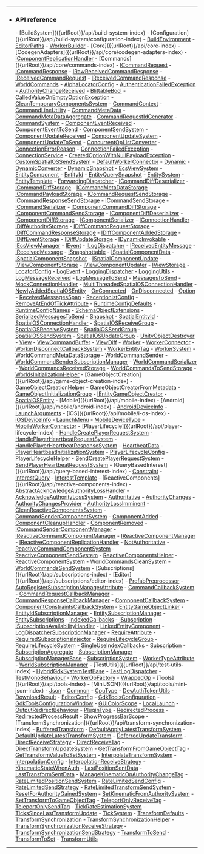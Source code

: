 

***

- <h3>API reference</h3>
    - [BuildSystem]({{urlRoot}}/api/build-system-index)
        - [Configuration]({{urlRoot}}/api/build-system/configuration-index)
            - <a href="{{urlRoot}}/api/build-system/configuration/build-environment">BuildEnvironment</a>
        - <a href="{{urlRoot}}/api/build-system/editor-paths">EditorPaths</a>
        - <a href="{{urlRoot}}/api/build-system/worker-builder">WorkerBuilder</a>
    - [Core]({{urlRoot}}/api/core-index)
        - [CodegenAdapters]({{urlRoot}}/api/core/codegen-adapters-index)
            - <a href="{{urlRoot}}/api/core/codegen-adapters/i-component-replication-handler">IComponentReplicationHandler</a>
        - [Commands]({{urlRoot}}/api/core/commands-index)
            - <a href="{{urlRoot}}/api/core/commands/i-command-request">ICommandRequest</a>
            - <a href="{{urlRoot}}/api/core/commands/i-command-response">ICommandResponse</a>
            - <a href="{{urlRoot}}/api/core/commands/i-raw-received-command-response">IRawReceivedCommandResponse</a>
            - <a href="{{urlRoot}}/api/core/commands/i-received-command-request">IReceivedCommandRequest</a>
            - <a href="{{urlRoot}}/api/core/commands/i-received-command-response">IReceivedCommandResponse</a>
            - <a href="{{urlRoot}}/api/core/commands/world-commands">WorldCommands</a>
        - <a href="{{urlRoot}}/api/core/alpha-locator-config">AlphaLocatorConfig</a>
        - <a href="{{urlRoot}}/api/core/authentication-failed-exception">AuthenticationFailedException</a>
        - <a href="{{urlRoot}}/api/core/authority-change-received">AuthorityChangeReceived</a>
        - <a href="{{urlRoot}}/api/core/blittable-bool">BlittableBool</a>
        - <a href="{{urlRoot}}/api/core/called-value-on-empty-option-exception">CalledValueOnEmptyOptionException</a>
        - <a href="{{urlRoot}}/api/core/clean-temporary-components-system">CleanTemporaryComponentsSystem</a>
        - <a href="{{urlRoot}}/api/core/command-context">CommandContext</a>
        - <a href="{{urlRoot}}/api/core/command-line-utility">CommandLineUtility</a>
        - <a href="{{urlRoot}}/api/core/command-meta-data">CommandMetaData</a>
        - <a href="{{urlRoot}}/api/core/command-meta-data-aggregate">CommandMetaDataAggregate</a>
        - <a href="{{urlRoot}}/api/core/command-request-id-generator">CommandRequestIdGenerator</a>
        - <a href="{{urlRoot}}/api/core/command-system">CommandSystem</a>
        - <a href="{{urlRoot}}/api/core/component-event-received">ComponentEventReceived</a>
        - <a href="{{urlRoot}}/api/core/component-event-to-send">ComponentEventToSend</a>
        - <a href="{{urlRoot}}/api/core/component-send-system">ComponentSendSystem</a>
        - <a href="{{urlRoot}}/api/core/component-update-received">ComponentUpdateReceived</a>
        - <a href="{{urlRoot}}/api/core/component-update-system">ComponentUpdateSystem</a>
        - <a href="{{urlRoot}}/api/core/component-update-to-send">ComponentUpdateToSend</a>
        - <a href="{{urlRoot}}/api/core/concurrent-op-list-converter">ConcurrentOpListConverter</a>
        - <a href="{{urlRoot}}/api/core/connection-error-reason">ConnectionErrorReason</a>
        - <a href="{{urlRoot}}/api/core/connection-failed-exception">ConnectionFailedException</a>
        - <a href="{{urlRoot}}/api/core/connection-service">ConnectionService</a>
        - <a href="{{urlRoot}}/api/core/created-option-with-null-payload-exception">CreatedOptionWithNullPayloadException</a>
        - <a href="{{urlRoot}}/api/core/custom-spatial-os-send-system">CustomSpatialOSSendSystem</a>
        - <a href="{{urlRoot}}/api/core/default-worker-connector">DefaultWorkerConnector</a>
        - <a href="{{urlRoot}}/api/core/dynamic">Dynamic</a>
        - <a href="{{urlRoot}}/api/core/dynamic-converter">DynamicConverter</a>
        - <a href="{{urlRoot}}/api/core/dynamic-snapshot">DynamicSnapshot</a>
        - <a href="{{urlRoot}}/api/core/ecs-view-system">EcsViewSystem</a>
        - <a href="{{urlRoot}}/api/core/entity-component">EntityComponent</a>
        - <a href="{{urlRoot}}/api/core/entity-id">EntityId</a>
        - <a href="{{urlRoot}}/api/core/entity-query-snapshot">EntityQuerySnapshot</a>
        - <a href="{{urlRoot}}/api/core/entity-system">EntitySystem</a>
        - <a href="{{urlRoot}}/api/core/entity-template">EntityTemplate</a>
        - <a href="{{urlRoot}}/api/core/forwarding-dispatcher">ForwardingDispatcher</a>
        - <a href="{{urlRoot}}/api/core/i-command-diff-deserializer">ICommandDiffDeserializer</a>
        - <a href="{{urlRoot}}/api/core/i-command-diff-storage">ICommandDiffStorage</a>
        - <a href="{{urlRoot}}/api/core/i-command-meta-data-storage">ICommandMetaDataStorage</a>
        - <a href="{{urlRoot}}/api/core/i-command-payload-storage">ICommandPayloadStorage</a>
        - <a href="{{urlRoot}}/api/core/i-command-request-send-storage">ICommandRequestSendStorage</a>
        - <a href="{{urlRoot}}/api/core/i-command-response-send-storage">ICommandResponseSendStorage</a>
        - <a href="{{urlRoot}}/api/core/i-command-send-storage">ICommandSendStorage</a>
        - <a href="{{urlRoot}}/api/core/i-command-serializer">ICommandSerializer</a>
        - <a href="{{urlRoot}}/api/core/i-component-command-diff-storage">IComponentCommandDiffStorage</a>
        - <a href="{{urlRoot}}/api/core/i-component-command-send-storage">IComponentCommandSendStorage</a>
        - <a href="{{urlRoot}}/api/core/i-component-diff-deserializer">IComponentDiffDeserializer</a>
        - <a href="{{urlRoot}}/api/core/i-component-diff-storage">IComponentDiffStorage</a>
        - <a href="{{urlRoot}}/api/core/i-component-serializer">IComponentSerializer</a>
        - <a href="{{urlRoot}}/api/core/i-connection-handler">IConnectionHandler</a>
        - <a href="{{urlRoot}}/api/core/i-diff-authority-storage">IDiffAuthorityStorage</a>
        - <a href="{{urlRoot}}/api/core/i-diff-command-request-storage">IDiffCommandRequestStorage</a>
        - <a href="{{urlRoot}}/api/core/i-diff-command-response-storage">IDiffCommandResponseStorage</a>
        - <a href="{{urlRoot}}/api/core/i-diff-component-added-storage">IDiffComponentAddedStorage</a>
        - <a href="{{urlRoot}}/api/core/i-diff-event-storage">IDiffEventStorage</a>
        - <a href="{{urlRoot}}/api/core/i-diff-update-storage">IDiffUpdateStorage</a>
        - <a href="{{urlRoot}}/api/core/i-dynamic-invokable">IDynamicInvokable</a>
        - <a href="{{urlRoot}}/api/core/i-ecs-view-manager">IEcsViewManager</a>
        - <a href="{{urlRoot}}/api/core/i-event">IEvent</a>
        - <a href="{{urlRoot}}/api/core/i-log-dispatcher">ILogDispatcher</a>
        - <a href="{{urlRoot}}/api/core/i-received-entity-message">IReceivedEntityMessage</a>
        - <a href="{{urlRoot}}/api/core/i-received-message">IReceivedMessage</a>
        - <a href="{{urlRoot}}/api/core/i-snapshottable">ISnapshottable</a>
        - <a href="{{urlRoot}}/api/core/i-spatial-component-data">ISpatialComponentData</a>
        - <a href="{{urlRoot}}/api/core/i-spatial-component-snapshot">ISpatialComponentSnapshot</a>
        - <a href="{{urlRoot}}/api/core/i-spatial-component-update">ISpatialComponentUpdate</a>
        - <a href="{{urlRoot}}/api/core/i-view-component-storage">IViewComponentStorage</a>
        - <a href="{{urlRoot}}/api/core/i-view-component-updater">IViewComponentUpdater</a>
        - <a href="{{urlRoot}}/api/core/i-view-storage">IViewStorage</a>
        - <a href="{{urlRoot}}/api/core/locator-config">LocatorConfig</a>
        - <a href="{{urlRoot}}/api/core/log-event">LogEvent</a>
        - <a href="{{urlRoot}}/api/core/logging-dispatcher">LoggingDispatcher</a>
        - <a href="{{urlRoot}}/api/core/logging-utils">LoggingUtils</a>
        - <a href="{{urlRoot}}/api/core/log-message-received">LogMessageReceived</a>
        - <a href="{{urlRoot}}/api/core/log-message-to-send">LogMessageToSend</a>
        - <a href="{{urlRoot}}/api/core/messages-to-send">MessagesToSend</a>
        - <a href="{{urlRoot}}/api/core/mock-connection-handler">MockConnectionHandler</a>
        - <a href="{{urlRoot}}/api/core/multi-threaded-spatial-os-connection-handler">MultiThreadedSpatialOSConnectionHandler</a>
        - <a href="{{urlRoot}}/api/core/newly-added-spatial-os-entity">NewlyAddedSpatialOSEntity</a>
        - <a href="{{urlRoot}}/api/core/on-connected">OnConnected</a>
        - <a href="{{urlRoot}}/api/core/on-disconnected">OnDisconnected</a>
        - <a href="{{urlRoot}}/api/core/option">Option</a>
        - <a href="{{urlRoot}}/api/core/received-messages-span">ReceivedMessagesSpan</a>
        - <a href="{{urlRoot}}/api/core/receptionist-config">ReceptionistConfig</a>
        - <a href="{{urlRoot}}/api/core/remove-at-end-of-tick-attribute">RemoveAtEndOfTickAttribute</a>
        - <a href="{{urlRoot}}/api/core/runtime-config-defaults">RuntimeConfigDefaults</a>
        - <a href="{{urlRoot}}/api/core/runtime-config-names">RuntimeConfigNames</a>
        - <a href="{{urlRoot}}/api/core/schema-object-extensions">SchemaObjectExtensions</a>
        - <a href="{{urlRoot}}/api/core/serialized-messages-to-send">SerializedMessagesToSend</a>
        - <a href="{{urlRoot}}/api/core/snapshot">Snapshot</a>
        - <a href="{{urlRoot}}/api/core/spatial-entity-id">SpatialEntityId</a>
        - <a href="{{urlRoot}}/api/core/spatial-os-connection-handler">SpatialOSConnectionHandler</a>
        - <a href="{{urlRoot}}/api/core/spatial-os-receive-group">SpatialOSReceiveGroup</a>
        - <a href="{{urlRoot}}/api/core/spatial-os-receive-system">SpatialOSReceiveSystem</a>
        - <a href="{{urlRoot}}/api/core/spatial-os-send-group">SpatialOSSendGroup</a>
        - <a href="{{urlRoot}}/api/core/spatial-os-send-system">SpatialOSSendSystem</a>
        - <a href="{{urlRoot}}/api/core/spatial-os-update-group">SpatialOSUpdateGroup</a>
        - <a href="{{urlRoot}}/api/core/unity-object-destroyer">UnityObjectDestroyer</a>
        - <a href="{{urlRoot}}/api/core/view">View</a>
        - <a href="{{urlRoot}}/api/core/view-command-buffer">ViewCommandBuffer</a>
        - <a href="{{urlRoot}}/api/core/view-diff">ViewDiff</a>
        - <a href="{{urlRoot}}/api/core/worker">Worker</a>
        - <a href="{{urlRoot}}/api/core/worker-connector">WorkerConnector</a>
        - <a href="{{urlRoot}}/api/core/worker-disconnect-callback-system">WorkerDisconnectCallbackSystem</a>
        - <a href="{{urlRoot}}/api/core/worker-entity-tag">WorkerEntityTag</a>
        - <a href="{{urlRoot}}/api/core/worker-system">WorkerSystem</a>
        - <a href="{{urlRoot}}/api/core/world-command-meta-data-storage">WorldCommandMetaDataStorage</a>
        - <a href="{{urlRoot}}/api/core/world-command-sender">WorldCommandSender</a>
        - <a href="{{urlRoot}}/api/core/world-command-sender-subscription-manager">WorldCommandSenderSubscriptionManager</a>
        - <a href="{{urlRoot}}/api/core/world-command-serializer">WorldCommandSerializer</a>
        - <a href="{{urlRoot}}/api/core/world-commands-received-storage">WorldCommandsReceivedStorage</a>
        - <a href="{{urlRoot}}/api/core/world-commands-to-send-storage">WorldCommandsToSendStorage</a>
        - <a href="{{urlRoot}}/api/core/worlds-initialization-helper">WorldsInitializationHelper</a>
    - [GameObjectCreation]({{urlRoot}}/api/game-object-creation-index)
        - <a href="{{urlRoot}}/api/game-object-creation/game-object-creation-helper">GameObjectCreationHelper</a>
        - <a href="{{urlRoot}}/api/game-object-creation/game-object-creator-from-metadata">GameObjectCreatorFromMetadata</a>
        - <a href="{{urlRoot}}/api/game-object-creation/game-object-initialization-group">GameObjectInitializationGroup</a>
        - <a href="{{urlRoot}}/api/game-object-creation/i-entity-game-object-creator">IEntityGameObjectCreator</a>
        - <a href="{{urlRoot}}/api/game-object-creation/spatial-os-entity">SpatialOSEntity</a>
    - [Mobile]({{urlRoot}}/api/mobile-index)
        - [Android]({{urlRoot}}/api/mobile/android-index)
            - <a href="{{urlRoot}}/api/mobile/android/android-device-info">AndroidDeviceInfo</a>
            - <a href="{{urlRoot}}/api/mobile/android/launch-arguments">LaunchArguments</a>
        - [iOS]({{urlRoot}}/api/mobile/i-os-index)
            - <a href="{{urlRoot}}/api/mobile/i-os/i-os-device-info">iOSDeviceInfo</a>
        - <a href="{{urlRoot}}/api/mobile/launch-menu">LaunchMenu</a>
        - <a href="{{urlRoot}}/api/mobile/mobile-device-type">MobileDeviceType</a>
        - <a href="{{urlRoot}}/api/mobile/mobile-worker-connector">MobileWorkerConnector</a>
    - [PlayerLifecycle]({{urlRoot}}/api/player-lifecycle-index)
        - <a href="{{urlRoot}}/api/player-lifecycle/handle-create-player-request-system">HandleCreatePlayerRequestSystem</a>
        - <a href="{{urlRoot}}/api/player-lifecycle/handle-player-heartbeat-request-system">HandlePlayerHeartbeatRequestSystem</a>
        - <a href="{{urlRoot}}/api/player-lifecycle/handle-player-heartbeat-response-system">HandlePlayerHeartbeatResponseSystem</a>
        - <a href="{{urlRoot}}/api/player-lifecycle/heartbeat-data">HeartbeatData</a>
        - <a href="{{urlRoot}}/api/player-lifecycle/player-heartbeat-initialization-system">PlayerHeartbeatInitializationSystem</a>
        - <a href="{{urlRoot}}/api/player-lifecycle/player-lifecycle-config">PlayerLifecycleConfig</a>
        - <a href="{{urlRoot}}/api/player-lifecycle/player-lifecycle-helper">PlayerLifecycleHelper</a>
        - <a href="{{urlRoot}}/api/player-lifecycle/send-create-player-request-system">SendCreatePlayerRequestSystem</a>
        - <a href="{{urlRoot}}/api/player-lifecycle/send-player-heartbeat-request-system">SendPlayerHeartbeatRequestSystem</a>
    - [QueryBasedInterest]({{urlRoot}}/api/query-based-interest-index)
        - <a href="{{urlRoot}}/api/query-based-interest/constraint">Constraint</a>
        - <a href="{{urlRoot}}/api/query-based-interest/interest-query">InterestQuery</a>
        - <a href="{{urlRoot}}/api/query-based-interest/interest-template">InterestTemplate</a>
    - [ReactiveComponents]({{urlRoot}}/api/reactive-components-index)
        - <a href="{{urlRoot}}/api/reactive-components/abstract-acknowledge-authority-loss-handler">AbstractAcknowledgeAuthorityLossHandler</a>
        - <a href="{{urlRoot}}/api/reactive-components/acknowledge-authority-loss-system">AcknowledgeAuthorityLossSystem</a>
        - <a href="{{urlRoot}}/api/reactive-components/authoritative">Authoritative</a>
        - <a href="{{urlRoot}}/api/reactive-components/authority-changes">AuthorityChanges</a>
        - <a href="{{urlRoot}}/api/reactive-components/authority-changes-provider">AuthorityChangesProvider</a>
        - <a href="{{urlRoot}}/api/reactive-components/authority-loss-imminent">AuthorityLossImminent</a>
        - <a href="{{urlRoot}}/api/reactive-components/clean-reactive-components-system">CleanReactiveComponentsSystem</a>
        - <a href="{{urlRoot}}/api/reactive-components/command-sender-component-system">CommandSenderComponentSystem</a>
        - <a href="{{urlRoot}}/api/reactive-components/component-added">ComponentAdded</a>
        - <a href="{{urlRoot}}/api/reactive-components/component-cleanup-handler">ComponentCleanupHandler</a>
        - <a href="{{urlRoot}}/api/reactive-components/component-removed">ComponentRemoved</a>
        - <a href="{{urlRoot}}/api/reactive-components/i-command-sender-component-manager">ICommandSenderComponentManager</a>
        - <a href="{{urlRoot}}/api/reactive-components/i-reactive-command-component-manager">IReactiveCommandComponentManager</a>
        - <a href="{{urlRoot}}/api/reactive-components/i-reactive-component-manager">IReactiveComponentManager</a>
        - <a href="{{urlRoot}}/api/reactive-components/i-reactive-component-replication-handler">IReactiveComponentReplicationHandler</a>
        - <a href="{{urlRoot}}/api/reactive-components/not-authoritative">NotAuthoritative</a>
        - <a href="{{urlRoot}}/api/reactive-components/reactive-command-component-system">ReactiveCommandComponentSystem</a>
        - <a href="{{urlRoot}}/api/reactive-components/reactive-component-send-system">ReactiveComponentSendSystem</a>
        - <a href="{{urlRoot}}/api/reactive-components/reactive-components-helper">ReactiveComponentsHelper</a>
        - <a href="{{urlRoot}}/api/reactive-components/reactive-component-system">ReactiveComponentSystem</a>
        - <a href="{{urlRoot}}/api/reactive-components/world-commands-clean-system">WorldCommandsCleanSystem</a>
        - <a href="{{urlRoot}}/api/reactive-components/world-commands-send-system">WorldCommandsSendSystem</a>
    - [Subscriptions]({{urlRoot}}/api/subscriptions-index)
        - [Editor]({{urlRoot}}/api/subscriptions/editor-index)
            - <a href="{{urlRoot}}/api/subscriptions/editor/prefab-preprocessor">PrefabPreprocessor</a>
        - <a href="{{urlRoot}}/api/subscriptions/auto-register-subscription-manager-attribute">AutoRegisterSubscriptionManagerAttribute</a>
        - <a href="{{urlRoot}}/api/subscriptions/command-callback-system">CommandCallbackSystem</a>
        - <a href="{{urlRoot}}/api/subscriptions/command-request-callback-manager">CommandRequestCallbackManager</a>
        - <a href="{{urlRoot}}/api/subscriptions/command-response-callback-manager">CommandResponseCallbackManager</a>
        - <a href="{{urlRoot}}/api/subscriptions/component-callback-system">ComponentCallbackSystem</a>
        - <a href="{{urlRoot}}/api/subscriptions/component-constraints-callback-system">ComponentConstraintsCallbackSystem</a>
        - <a href="{{urlRoot}}/api/subscriptions/entity-game-object-linker">EntityGameObjectLinker</a>
        - <a href="{{urlRoot}}/api/subscriptions/entity-id-subscription-manager">EntityIdSubscriptionManager</a>
        - <a href="{{urlRoot}}/api/subscriptions/entity-subscription-manager">EntitySubscriptionManager</a>
        - <a href="{{urlRoot}}/api/subscriptions/entity-subscriptions">EntitySubscriptions</a>
        - <a href="{{urlRoot}}/api/subscriptions/indexed-callbacks">IndexedCallbacks</a>
        - <a href="{{urlRoot}}/api/subscriptions/i-subscription">ISubscription</a>
        - <a href="{{urlRoot}}/api/subscriptions/i-subscription-availability-handler">ISubscriptionAvailabilityHandler</a>
        - <a href="{{urlRoot}}/api/subscriptions/linked-entity-component">LinkedEntityComponent</a>
        - <a href="{{urlRoot}}/api/subscriptions/log-dispatcher-subscription-manager">LogDispatcherSubscriptionManager</a>
        - <a href="{{urlRoot}}/api/subscriptions/require-attribute">RequireAttribute</a>
        - <a href="{{urlRoot}}/api/subscriptions/required-subscriptions-injector">RequiredSubscriptionsInjector</a>
        - <a href="{{urlRoot}}/api/subscriptions/require-lifecycle-group">RequireLifecycleGroup</a>
        - <a href="{{urlRoot}}/api/subscriptions/require-lifecycle-system">RequireLifecycleSystem</a>
        - <a href="{{urlRoot}}/api/subscriptions/single-use-index-callbacks">SingleUseIndexCallbacks</a>
        - <a href="{{urlRoot}}/api/subscriptions/subscription">Subscription</a>
        - <a href="{{urlRoot}}/api/subscriptions/subscription-aggregate">SubscriptionAggregate</a>
        - <a href="{{urlRoot}}/api/subscriptions/subscription-manager">SubscriptionManager</a>
        - <a href="{{urlRoot}}/api/subscriptions/subscription-manager-base">SubscriptionManagerBase</a>
        - <a href="{{urlRoot}}/api/subscriptions/subscription-system">SubscriptionSystem</a>
        - <a href="{{urlRoot}}/api/subscriptions/worker-type-attribute">WorkerTypeAttribute</a>
        - <a href="{{urlRoot}}/api/subscriptions/world-subscription-manager">WorldSubscriptionManager</a>
    - [TestUtils]({{urlRoot}}/api/test-utils-index)
        - <a href="{{urlRoot}}/api/test-utils/hybrid-gdk-system-test-base">HybridGdkSystemTestBase</a>
        - <a href="{{urlRoot}}/api/test-utils/test-log-dispatcher">TestLogDispatcher</a>
        - <a href="{{urlRoot}}/api/test-utils/test-mono-behaviour">TestMonoBehaviour</a>
        - <a href="{{urlRoot}}/api/test-utils/worker-op-factory">WorkerOpFactory</a>
        - <a href="{{urlRoot}}/api/test-utils/wrapped-op">WrappedOp</a>
    - [Tools]({{urlRoot}}/api/tools-index)
        - [MiniJSON]({{urlRoot}}/api/tools/mini-json-index)
            - <a href="{{urlRoot}}/api/tools/mini-json/json">Json</a>
        - <a href="{{urlRoot}}/api/tools/common">Common</a>
        - <a href="{{urlRoot}}/api/tools/cpu-type">CpuType</a>
        - <a href="{{urlRoot}}/api/tools/dev-auth-token-utils">DevAuthTokenUtils</a>
        - <a href="{{urlRoot}}/api/tools/download-result">DownloadResult</a>
        - <a href="{{urlRoot}}/api/tools/editor-config">EditorConfig</a>
        - <a href="{{urlRoot}}/api/tools/gdk-tools-configuration">GdkToolsConfiguration</a>
        - <a href="{{urlRoot}}/api/tools/gdk-tools-configuration-window">GdkToolsConfigurationWindow</a>
        - <a href="{{urlRoot}}/api/tools/gui-color-scope">GUIColorScope</a>
        - <a href="{{urlRoot}}/api/tools/local-launch">LocalLaunch</a>
        - <a href="{{urlRoot}}/api/tools/output-redirect-behaviour">OutputRedirectBehaviour</a>
        - <a href="{{urlRoot}}/api/tools/plugin-type">PluginType</a>
        - <a href="{{urlRoot}}/api/tools/redirected-process">RedirectedProcess</a>
        - <a href="{{urlRoot}}/api/tools/redirected-process-result">RedirectedProcessResult</a>
        - <a href="{{urlRoot}}/api/tools/show-progress-bar-scope">ShowProgressBarScope</a>
    - [TransformSynchronization]({{urlRoot}}/api/transform-synchronization-index)
        - <a href="{{urlRoot}}/api/transform-synchronization/buffered-transform">BufferedTransform</a>
        - <a href="{{urlRoot}}/api/transform-synchronization/default-apply-latest-transform-system">DefaultApplyLatestTransformSystem</a>
        - <a href="{{urlRoot}}/api/transform-synchronization/default-update-latest-transform-system">DefaultUpdateLatestTransformSystem</a>
        - <a href="{{urlRoot}}/api/transform-synchronization/deferred-update-transform">DeferredUpdateTransform</a>
        - <a href="{{urlRoot}}/api/transform-synchronization/direct-receive-strategy">DirectReceiveStrategy</a>
        - <a href="{{urlRoot}}/api/transform-synchronization/direct-receive-tag">DirectReceiveTag</a>
        - <a href="{{urlRoot}}/api/transform-synchronization/direct-transform-update-system">DirectTransformUpdateSystem</a>
        - <a href="{{urlRoot}}/api/transform-synchronization/get-transform-from-game-object-tag">GetTransformFromGameObjectTag</a>
        - <a href="{{urlRoot}}/api/transform-synchronization/get-transform-value-to-set-system">GetTransformValueToSetSystem</a>
        - <a href="{{urlRoot}}/api/transform-synchronization/interpolate-transform-system">InterpolateTransformSystem</a>
        - <a href="{{urlRoot}}/api/transform-synchronization/interpolation-config">InterpolationConfig</a>
        - <a href="{{urlRoot}}/api/transform-synchronization/interpolation-receive-strategy">InterpolationReceiveStrategy</a>
        - <a href="{{urlRoot}}/api/transform-synchronization/kinematic-state-when-auth">KinematicStateWhenAuth</a>
        - <a href="{{urlRoot}}/api/transform-synchronization/last-position-sent-data">LastPositionSentData</a>
        - <a href="{{urlRoot}}/api/transform-synchronization/last-transform-sent-data">LastTransformSentData</a>
        - <a href="{{urlRoot}}/api/transform-synchronization/manage-kinematic-on-authority-change-tag">ManageKinematicOnAuthorityChangeTag</a>
        - <a href="{{urlRoot}}/api/transform-synchronization/rate-limited-position-send-system">RateLimitedPositionSendSystem</a>
        - <a href="{{urlRoot}}/api/transform-synchronization/rate-limited-send-config">RateLimitedSendConfig</a>
        - <a href="{{urlRoot}}/api/transform-synchronization/rate-limited-send-strategy">RateLimitedSendStrategy</a>
        - <a href="{{urlRoot}}/api/transform-synchronization/rate-limited-transform-send-system">RateLimitedTransformSendSystem</a>
        - <a href="{{urlRoot}}/api/transform-synchronization/reset-for-authority-gained-system">ResetForAuthorityGainedSystem</a>
        - <a href="{{urlRoot}}/api/transform-synchronization/set-kinematic-from-authority-system">SetKinematicFromAuthoritySystem</a>
        - <a href="{{urlRoot}}/api/transform-synchronization/set-transform-to-game-object-tag">SetTransformToGameObjectTag</a>
        - <a href="{{urlRoot}}/api/transform-synchronization/teleport-only-receive-tag">TeleportOnlyReceiveTag</a>
        - <a href="{{urlRoot}}/api/transform-synchronization/teleport-only-send-tag">TeleportOnlySendTag</a>
        - <a href="{{urlRoot}}/api/transform-synchronization/tick-rate-estimation-system">TickRateEstimationSystem</a>
        - <a href="{{urlRoot}}/api/transform-synchronization/ticks-since-last-transform-update">TicksSinceLastTransformUpdate</a>
        - <a href="{{urlRoot}}/api/transform-synchronization/tick-system">TickSystem</a>
        - <a href="{{urlRoot}}/api/transform-synchronization/transform-defaults">TransformDefaults</a>
        - <a href="{{urlRoot}}/api/transform-synchronization/transform-synchronization">TransformSynchronization</a>
        - <a href="{{urlRoot}}/api/transform-synchronization/transform-synchronization-helper">TransformSynchronizationHelper</a>
        - <a href="{{urlRoot}}/api/transform-synchronization/transform-synchronization-receive-strategy">TransformSynchronizationReceiveStrategy</a>
        - <a href="{{urlRoot}}/api/transform-synchronization/transform-synchronization-send-strategy">TransformSynchronizationSendStrategy</a>
        - <a href="{{urlRoot}}/api/transform-synchronization/transform-to-send">TransformToSend</a>
        - <a href="{{urlRoot}}/api/transform-synchronization/transform-to-set">TransformToSet</a>
        - <a href="{{urlRoot}}/api/transform-synchronization/transform-utils">TransformUtils</a>


***

